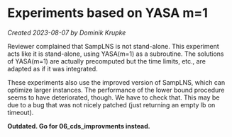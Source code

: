 # Experiments based on YASA m=1

_Created 2023-08-07 by Dominik Krupke_

Reviewer complained that SampLNS is not stand-alone. This experiment acts like
it is stand-alone, using YASA(m=1) as a subroutine. The solutions of YASA(m=1)
are actually precomputed but the time limits, etc., are adapted as if it was
integrated.

These experiments also use the improved version of SampLNS, which can optimize
larger instances. The performance of the lower bound procedure seems to have
deteriorated, though. We have to check that. This may be due to a bug that was
not nicely patched (just returning an empty lb on timeout).

**Outdated. Go for 06_cds_improvments instead.**
